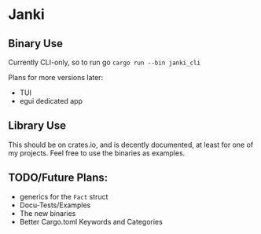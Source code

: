 ﻿# Janki

## Binary Use
Currently CLI-only, so to run go `cargo run --bin janki_cli`

Plans for more versions later:
 - TUI
 - egui dedicated app

## Library Use
This should be on crates.io, and is decently documented, at least for one of my projects.
Feel free to use the binaries as examples.

## TODO/Future Plans:
 - generics for the `Fact` struct
 - Docu-Tests/Examples
 - The new binaries
 - Better Cargo.toml Keywords and Categories